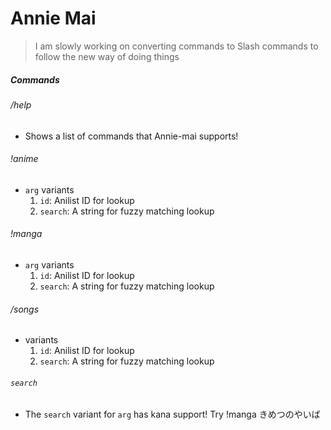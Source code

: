 # Annie Mai

> I am slowly working on converting commands to Slash commands to follow the new way of doing things

##### Commands

###### \/help

- Shows a list of commands that Annie-mai supports!

###### !anime <arg>

- `arg` variants
  1. `id`: Anilist ID for lookup
  2. `search`: A string for fuzzy matching lookup

###### !manga <arg>

- `arg` variants
  1. `id`: Anilist ID for lookup
  2. `search`: A string for fuzzy matching lookup

###### /songs

- variants
  1. `id`: Anilist ID for lookup
  2. `search`: A string for fuzzy matching lookup

###### `search`

- The `search` variant for `arg` has kana support!
  Try !manga きめつのやいば

<!-- TODO: Optimize Binary -> https://lifthrasiir.github.io/rustlog/why-is-a-rust-executable-large.html -->
<!-- TODO: Maybe Try to get Spotify links for songs? -->
<!-- TODO: Add Character and Studio query -->
